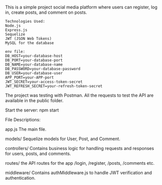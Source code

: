 This is a simple project social media platform where users can register, log in, create posts, and comment on posts.

```
Technologies Used:
Node.js 
Express.js 
Sequelize 
JWT (JSON Web Tokens) 
MySQL for the database
```
```
env file:
DB_HOST=your-database-host
DB_PORT=your-database-port
DB_NAME=your-database-name
DB_PASSWORD=your-database-password
DB_USER=your-database-user
APP_PORT=your-APP-port
JWT_SECRET=your-access-token-secret
JWT_REFRESH_SECRET=your-refresh-token-secret
```
The project was testing with Postman. All the requests to test the API are available in the public folder.

Start the server:
npm start

File Descriptions:

app.js
The main file.

models/
Sequelize models for User, Post, and Comment.

controllers/
Contains business logic for handling requests and responses for users, posts, and comments.

routes/
 the API routes for the app  /login, /register, /posts, /comments etc.

middleware/
Contains authMiddleware.js to handle JWT verification and authentication.






